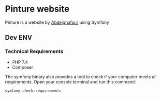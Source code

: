 # Pinture website

Pinture is a website by [Abdelghafour](https://elmarzougui.net/) using Symfony

## Dev ENV
### Technical Requirements

* PHP 7.4
* Composer

The symfony binary also provides a tool to check if your computer meets all requirements. Open your console terminal and run this command:

```bash
symfony check:requirements
```